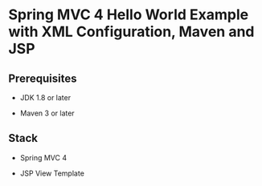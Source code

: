# Spring MVC 4 Hello World Example with XML Configuration, Maven and JSP

## Prerequisites
- JDK 1.8 or later

- Maven 3 or later

## Stack
- Spring MVC 4

- JSP View Template